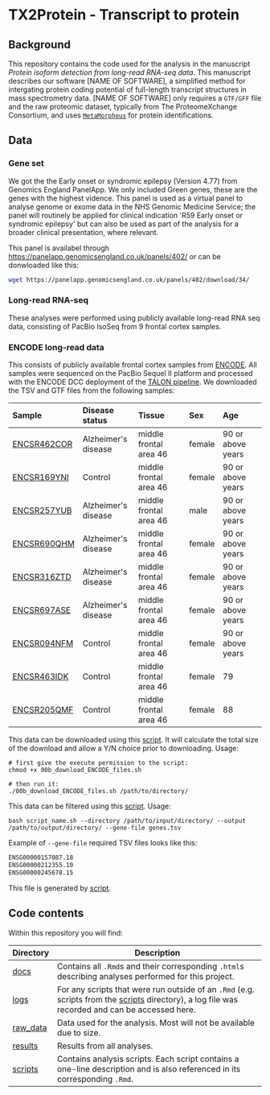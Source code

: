 
<!-- README.md is generated from README.Rmd. Please edit that file -->

# TX2Protein - Transcript to protein

## Background

This repository contains the code used for the analysis in the manuscript *Protein isoform detection from long-read RNA-seq data*. This manuscript describes our software \[NAME OF SOFTWARE\], a simplified method for intergating protein coding potential of full-length transcript structures in mass spectrometry data. \[NAME OF SOFTWARE\] only requires a `GTF/GFF` file and the raw proteomic dataset, typically from The ProteomeXchange Consortium, and uses [`MetaMorpheus`](https://github.com/smith-chem-wisc/MetaMorpheus) for protein identifications.

## Data

### Gene set

We got the the Early onset or syndromic epilepsy (Version 4.77) from Genomics England PanelApp. We only included Green genes, these are the genes with the highest vidence. This panel is used as a virtual panel to analyse genome or exome data in the NHS Genomic Medicine Service; the panel will routinely be applied for clinical indication 'R59 Early onset or syndromic epilepsy' but can also be used as part of the analysis for a broader clinical presentation, where relevant.

This panel is availabel through <https://panelapp.genomicsengland.co.uk/panels/402/> or can be donwloaded like this:

``` bash
wget https://panelapp.genomicsengland.co.uk/panels/402/download/34/
```

### Long-read RNA-seq

These analyses were performed using publicly available long-read RNA seq data, consisting of PacBio IsoSeq from 9 frontal cortex samples.

### ENCODE long-read data

This consists of publicly available frontal cortex samples from [ENCODE](https://www.encodeproject.org/rna-seq/long-read-rna-seq/). All samples were sequenced on the PacBio Sequel II platform and processed with the ENCODE DCC deployment of the [TALON pipeline](https://github.com/ENCODE-DCC/long-read-rna-pipeline). We downloaded the TSV and GTF files from the following samples:

<table style="width:100%;">
<colgroup>
<col width="20%" />
<col width="23%" />
<col width="26%" />
<col width="9%" />
<col width="21%" />
</colgroup>
<thead>
<tr class="header">
<th align="left">Sample</th>
<th align="left">Disease status</th>
<th align="left">Tissue</th>
<th align="left">Sex</th>
<th align="left">Age</th>
</tr>
</thead>
<tbody>
<tr class="odd">
<td align="left"><a href="https://www.encodeproject.org/experiments/ENCSR462COR/">ENCSR462COR</a></td>
<td align="left">Alzheimer's disease</td>
<td align="left">middle frontal area 46</td>
<td align="left">female</td>
<td align="left">90 or above years</td>
</tr>
<tr class="even">
<td align="left"><a href="https://www.encodeproject.org/experiments/ENCSR169YNI/">ENCSR169YNI</a></td>
<td align="left">Control</td>
<td align="left">middle frontal area 46</td>
<td align="left">female</td>
<td align="left">90 or above years</td>
</tr>
<tr class="odd">
<td align="left"><a href="https://www.encodeproject.org/experiments/ENCSR257YUB/">ENCSR257YUB</a></td>
<td align="left">Alzheimer's disease</td>
<td align="left">middle frontal area 46</td>
<td align="left">male</td>
<td align="left">90 or above years</td>
</tr>
<tr class="even">
<td align="left"><a href="https://www.encodeproject.org/experiments/ENCSR690QHM/">ENCSR690QHM</a></td>
<td align="left">Alzheimer's disease</td>
<td align="left">middle frontal area 46</td>
<td align="left">female</td>
<td align="left">90 or above years</td>
</tr>
<tr class="odd">
<td align="left"><a href="https://www.encodeproject.org/experiments/ENCSR316ZTD/">ENCSR316ZTD</a></td>
<td align="left">Alzheimer's disease</td>
<td align="left">middle frontal area 46</td>
<td align="left">female</td>
<td align="left">90 or above years</td>
</tr>
<tr class="even">
<td align="left"><a href="https://www.encodeproject.org/experiments/ENCSR697ASE/">ENCSR697ASE</a></td>
<td align="left">Alzheimer's disease</td>
<td align="left">middle frontal area 46</td>
<td align="left">female</td>
<td align="left">90 or above years</td>
</tr>
<tr class="odd">
<td align="left"><a href="https://www.encodeproject.org/experiments/ENCSR094NFM/">ENCSR094NFM</a></td>
<td align="left">Control</td>
<td align="left">middle frontal area 46</td>
<td align="left">female</td>
<td align="left">90 or above years</td>
</tr>
<tr class="even">
<td align="left"><a href="https://www.encodeproject.org/experiments/ENCSR463IDK/">ENCSR463IDK</a></td>
<td align="left">Control</td>
<td align="left">middle frontal area 46</td>
<td align="left">female</td>
<td align="left">79</td>
</tr>
<tr class="odd">
<td align="left"><a href="https://www.encodeproject.org/experiments/ENCSR205QMF/">ENCSR205QMF</a></td>
<td align="left">Control</td>
<td align="left">middle frontal area 46</td>
<td align="left">female</td>
<td align="left">88</td>
</tr>
</tbody>
</table>

This data can be downloaded using this [script](./scripts/00b_download_ENCODE_files.sh). It will calculate the total size of the download and allow a Y/N choice prior to downloading. Usage:

    # first give the execute permission to the script:
    chmod +x 00b_download_ENCODE_files.sh

    # then run it:
    ./00b_download_ENCODE_files.sh /path/to/directory/

This data can be filtered using this [script](./scripts/00c_filter_ENCODE_long_read.sh). Usage:

    bash script_name.sh --directory /path/to/input/directory/ --output /path/to/output/directory/ --gene-file genes.tsv

Example of `--gene-file` required TSV files looks like this:

``` bash
ENSG00000157087.18
ENSG00000212355.10
ENSG00000245678.15
```

This file is generated by [script](./scripts/00a_get_gene_set.R).

## Code contents

Within this repository you will find:

<table>
<colgroup>
<col width="11%" />
<col width="88%" />
</colgroup>
<thead>
<tr class="header">
<th>Directory</th>
<th>Description</th>
</tr>
</thead>
<tbody>
<tr class="odd">
<td><a href="docs" class="uri">docs</a></td>
<td>Contains all <code>.Rmd</code>s and their corresponding <code>.html</code>s describing analyses performed for this project.</td>
</tr>
<tr class="even">
<td><a href="logs" class="uri">logs</a></td>
<td>For any scripts that were run outside of an <code>.Rmd</code> (e.g. scripts from the <a href="scripts" class="uri">scripts</a> directory), a log file was recorded and can be accessed here.</td>
</tr>
<tr class="odd">
<td><a href="raw_data" class="uri">raw_data</a></td>
<td>Data used for the analysis. Most will not be available due to size.</td>
</tr>
<tr class="even">
<td><a href="results" class="uri">results</a></td>
<td>Results from all analyses.</td>
</tr>
<tr class="odd">
<td><a href="scripts" class="uri">scripts</a></td>
<td>Contains analysis scripts. Each script contains a one-line description and is also referenced in its corresponding <code>.Rmd</code>.</td>
</tr>
</tbody>
</table>
